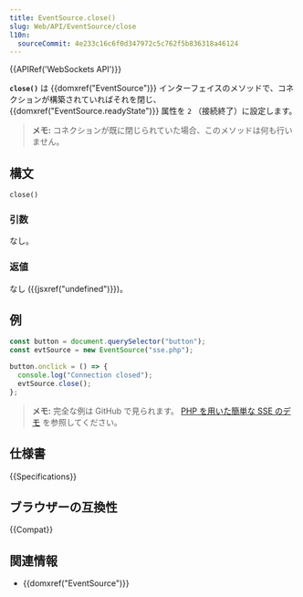 ```yaml
---
title: EventSource.close()
slug: Web/API/EventSource/close
l10n:
  sourceCommit: 4e233c16c6f0d347972c5c762f5b836318a46124
---
```


{{APIRef('WebSockets API')}}

**`close()`** は {{domxref("EventSource")}} インターフェイスのメソッドで、コネクションが構築されていればそれを閉じ、 {{domxref("EventSource.readyState")}} 属性を `2` （接続終了）に設定します。

> **メモ:** コネクションが既に閉じられていた場合、このメソッドは何も行いません。

## 構文

```js-nolint
close()
```

### 引数

なし。

### 返値

なし ({{jsxref("undefined")}})。

## 例

```js
const button = document.querySelector("button");
const evtSource = new EventSource("sse.php");

button.onclick = () => {
  console.log("Connection closed");
  evtSource.close();
};
```

> **メモ:** 完全な例は GitHub で見られます。 [PHP を用いた簡単な SSE のデモ](https://github.com/mdn/dom-examples/tree/main/server-sent-events) を参照してください。

## 仕様書

{{Specifications}}

## ブラウザーの互換性

{{Compat}}

## 関連情報

- {{domxref("EventSource")}}
